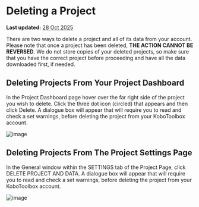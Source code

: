 # Deleting a Project
**Last updated:** <a href="https://github.com/kobotoolbox/docs/blob/01270a828ec846731411368326ba58114adda98e/source/delete_project.md" class="reference">28 Oct 2025</a>


There are two ways to delete a project and all of its data from your account.
Please note that once a project has been deleted, **THE ACTION CANNOT BE
REVERSED**. We do not store copies of your deleted projects, so make sure that
you have the correct project before proceeding and have all the data downloaded
first, if needed.

## Deleting Projects From Your Project Dashboard

In the Project Dashboard page hover over the far right side of the project you
wish to delete. Click the three dot icon (circled) that appears and then click
Delete. A dialogue box will appear that will require you to read and check a set
warnings, before deleting the project from your KoboToolbox account.

![image](/images/delete_project/dashboard.jpg)

## Deleting Projects From The Project Settings Page

In the General window within the SETTINGS tab of the Project Page, click DELETE
PROJECT AND DATA. A dialogue box will appear that will require you to read and
check a set warnings, before deleting the project from your KoboToolbox account.

![image](/images/delete_project/settings.jpg)
